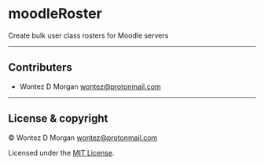 # moodleRoster



Create bulk user class rosters for Moodle servers

---

## Contributers

- Wontez D Morgan <wontez@protonmail.com>

---

## License & copyright

© Wontez D Morgan <wontez@protonmail.com>

Licensed under the [MIT License](LICENSE).
